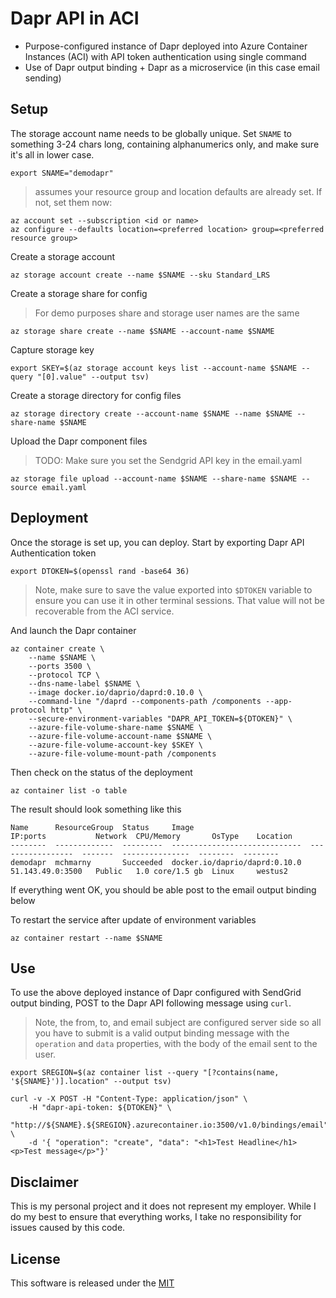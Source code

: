 # Dapr API in ACI

* Purpose-configured instance of Dapr deployed into Azure Container Instances (ACI) with API token authentication using single command 
* Use of Dapr output binding + Dapr as a microservice (in this case email sending)


## Setup 

The storage account name needs to be globally unique. Set `SNAME` to something 3-24 chars long, containing alphanumerics only, and make sure it's all in lower case.

```shell
export SNAME="demodapr"
```

> assumes your resource group and location defaults are already set. If not, set them now:

```shell
az account set --subscription <id or name>
az configure --defaults location=<preferred location> group=<preferred resource group>
```

Create a storage account

```shell
az storage account create --name $SNAME --sku Standard_LRS
```

Create a storage share for config

> For demo purposes share and storage user names are the same 

```shell
az storage share create --name $SNAME --account-name $SNAME
```

Capture storage key 

```shell
export SKEY=$(az storage account keys list --account-name $SNAME --query "[0].value" --output tsv)
```

Create a storage directory for config files  

```shell
az storage directory create --account-name $SNAME --name $SNAME --share-name $SNAME
```

Upload the Dapr component files

> TODO: Make sure you set the Sendgrid API key in the email.yaml

```shell
az storage file upload --account-name $SNAME --share-name $SNAME --source email.yaml
```

## Deployment 

Once the storage is set up, you can deploy. Start by exporting Dapr API Authentication token

```shell
export DTOKEN=$(openssl rand -base64 36)
```

> Note, make sure to save the value exported into `$DTOKEN` variable to ensure you can use it in other terminal sessions. That value will not be recoverable from the ACI service. 

And launch the Dapr container

```shell
az container create \
    --name $SNAME \
    --ports 3500 \
    --protocol TCP \
    --dns-name-label $SNAME \
    --image docker.io/daprio/daprd:0.10.0 \
    --command-line "/daprd --components-path /components --app-protocol http" \
    --secure-environment-variables "DAPR_API_TOKEN=${DTOKEN}" \
    --azure-file-volume-share-name $SNAME \
    --azure-file-volume-account-name $SNAME \
    --azure-file-volume-account-key $SKEY \
    --azure-file-volume-mount-path /components
```

Then check on the status of the deployment 

```shell
az container list -o table
```

The result should look something like this 

```shell
Name      ResourceGroup  Status     Image                          IP:ports           Network  CPU/Memory       OsType    Location
--------  -------------  ---------  -----------------------------  -----------------  -------  ---------------  --------  --------
demodapr  mchmarny       Succeeded  docker.io/daprio/daprd:0.10.0  51.143.49.0:3500   Public   1.0 core/1.5 gb  Linux     westus2
```

If everything went OK, you should be able post to the email output binding below

To restart the service after update of environment variables 

```shell
az container restart --name $SNAME
```

## Use

To use the above deployed instance of Dapr configured with SendGrid output binding, POST to the Dapr API following message using `curl`.

> Note, the from, to, and email subject are configured server side so all you have to submit is a valid output binding message with the `operation` and `data` properties, with the body of the email sent to the user.

```shell
export SREGION=$(az container list --query "[?contains(name, '${SNAME}')].location" --output tsv)
```


```shell
curl -v -X POST -H "Content-Type: application/json" \
    -H "dapr-api-token: ${DTOKEN}" \
    "http://${SNAME}.${SREGION}.azurecontainer.io:3500/v1.0/bindings/email" \
    -d '{ "operation": "create", "data": "<h1>Test Headline</h1><p>Test message</p>"}'
```

## Disclaimer

This is my personal project and it does not represent my employer. While I do my best to ensure that everything works, I take no responsibility for issues caused by this code.

## License

This software is released under the [MIT](../LICENSE)
